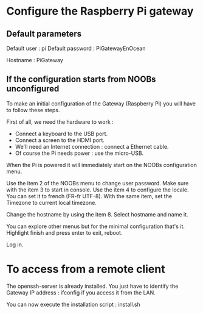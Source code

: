 # Configure the Raspberry Pi gateway

## Default parameters
Default user : pi
Default password : PiGatewayEnOcean

Hostname : PiGateway

## If the configuration starts from NOOBs unconfigured ## 
To make an initial configuration of the Gateway (Raspberry Pi) you will have to follow these steps.

First of all, we need the hardware to work :
* Connect a keyboard to the USB port.
* Connect a screen to the HDMI port.
* We'll need an Internet connection : connect a Ethernet cable.
* Of course the Pi needs power : use the micro-USB.

When the Pi is powered it will immediately start on the NOOBs configuration menu.

Use the item 2 of the NOOBs menu to change user password. Make sure with the item 3 to start in console.
Use the item 4 to configure the locale. You can set it to french (FR-fr UTF-8). With the same item, set the Timezone to current local timezone.

Change the hostname by using the item 8. Select hostname and name it.

You can explore other menus but for the minimal configuration that's it. Highlight finish and press enter to exit, reboot.

Log in.

# To access from a remote client
The openssh-server is already installed. You just have to identify the Gateway IP address : ifconfig if you access it from the LAN.

You can now execute the installation script : install.sh